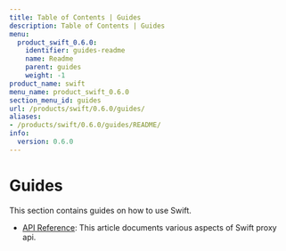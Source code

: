 ```yaml
---
title: Table of Contents | Guides
description: Table of Contents | Guides
menu:
  product_swift_0.6.0:
    identifier: guides-readme
    name: Readme
    parent: guides
    weight: -1
product_name: swift
menu_name: product_swift_0.6.0
section_menu_id: guides
url: /products/swift/0.6.0/guides/
aliases:
- /products/swift/0.6.0/guides/README/
info:
  version: 0.6.0
---
```


# Guides

This section contains guides on how to use Swift.

- [API Reference](/products/swift/0.6.0/guides/api): This article documents various aspects of Swift proxy api.
